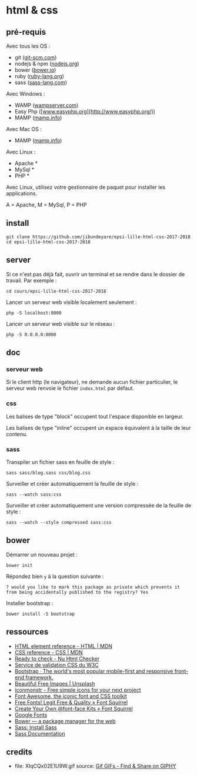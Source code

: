 # html & css

## pré-requis

Avec tous les OS :
- git ([git-scm.com](http://git-scm.com/))
- nodejs & npm ([nodejs.org](http://nodejs.org/))
- bower ([bower.io](http://bower.io/))
- ruby ([ruby-lang.org](http://ruby-lang.org/))
- sass ([sass-lang.com](http://sass-lang.com/))

Avec Windows :
- WAMP ([wampserver.com](http://wampserver.com/))
- Easy Php ([www.easyphp.org](http://www.easyphp.org/))
- MAMP ([mamp.info](http://mamp.info/))

Avec Mac OS :
- MAMP ([mamp.info](http://mamp.info/))

Avec Linux :
- Apache *
- MySql *
- PHP *

Avec Linux, utilisez votre gestionnaire de paquet pour installer les applications.

A = Apache, M = MySql, P = PHP

## install

    git clone https://github.com/jibundeyare/epsi-lille-html-css-2017-2018
    cd epsi-lille-html-css-2017-2018

## server

Si ce n'est pas déjà fait, ouvrir un terminal et se rendre dans le dossier de travail. Par exemple :

    cd cours/epsi-lille-html-css-2017-2018

Lancer un serveur web visible localement seulement :

    php -S localhost:8000

Lancer un serveur web visible sur le réseau :

    php -S 0.0.0.0:8000

## doc

### serveur web

Si le client http (le navigateur), ne demande aucun fichier particulier, le serveur web renvoie le fichier `index.html` par défaut.

### css

Les balises de type "block" occupent tout l'espace disponible en largeur.

Les balises de type "inline" occupent un espace équivalent à la taille de leur contenu.

### sass

Transpiler un fichier sass en feuille de style :

    sass sass/blog.sass css/blog.css

Surveiller et créer automatiquement la feuille de style :

    sass --watch sass:css

Surveiller et créer automatiquement une version compressée de la feuille de style :

    sass --watch --style compressed sass:css

## bower

Démarrer un nouveau projet :

    bower init

Répondez bien `y` à la question suivante :

    ? would you like to mark this package as private which prevents it from being accidentally published to the registry? Yes

Installer bootstrap :

    bower install -S bootstrap

## ressources

- [HTML element reference - HTML | MDN](https://developer.mozilla.org/en-US/docs/Web/HTML/Element)
- [CSS reference - CSS | MDN](https://developer.mozilla.org/en-US/docs/Web/CSS/Reference)
- [Ready to check - Nu Html Checker](https://validator.w3.org/nu/)
- [Service de validation CSS du W3C](https://jigsaw.w3.org/css-validator/)
- [Bootstrap · The world's most popular mobile-first and responsive front-end framework.](https://getbootstrap.com/docs/3.3/)
- [Beautiful Free Images | Unsplash](https://unsplash.com/)
- [iconmonstr - Free simple icons for your next project](https://iconmonstr.com/)
- [Font Awesome, the iconic font and CSS toolkit](http://fontawesome.io/)
- [Free Fonts! Legit Free & Quality » Font Squirrel](https://www.fontsquirrel.com/)
- [Create Your Own @font-face Kits » Font Squirrel](https://www.fontsquirrel.com/tools/webfont-generator)
- [Google Fonts](https://fonts.google.com/)
- [Bower — a package manager for the web](https://bower.io/)
- [Sass: Install Sass](http://sass-lang.com/install)
- [Sass Documentation](http://sass-lang.com/documentation/file.SASS_REFERENCE.html)

## credits

- file: XIqCQx02E1U9W.gif
  source: [Gif GIFs - Find & Share on GIPHY](https://giphy.com/gifs/XIqCQx02E1U9W)
